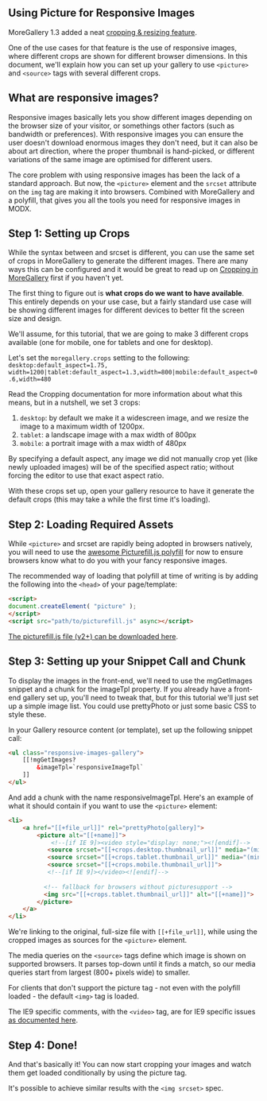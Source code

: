 ## Using Picture for Responsive Images

MoreGallery 1.3 added a neat [cropping & resizing feature](https://modmore.com/moregallery/documentation/crops/). 


One of the use cases for that feature is the use of responsive images, where different crops are shown for different browser dimensions. In this document, we'll explain how you can set up your gallery to use `<picture>` and `<source>` tags with several different crops. 

## What are responsive images?

Responsive images basically lets you show different images depending on the browser size of your visitor, or somethings other factors (such as bandwidth or preferences). With responsive images you can ensure the user doesn't download enormous images they don't need, but it can also be about art direction, where the proper thumbnail is hand-picked, or different variations of the same image are optimised for different users.

The core problem with using responsive images has been the lack of a standard approach. But now, the `<picture>` element and the `srcset` attribute on the `img` tag are making it into browsers. Combined with MoreGallery and a polyfill, that gives you all the tools you need for responsive images in MODX.

## Step 1: Setting up Crops

While the syntax between  and srcset is different, you can use the same set of crops in MoreGallery to generate the different images. There are many ways this can be configured and it would be great to read up on [Cropping in MoreGallery](../Cropping) first if you haven't yet.

The first thing to figure out is **what crops do we want to have available**. This entirely depends on your use case, but a fairly standard use case will be showing different images for different devices to better fit the screen size and design. 

We'll assume, for this tutorial, that we are going to make 3 different crops available (one for mobile, one for tablets and one for desktop).

Let's set the `moregallery.crops` setting to the following: `desktop:default_aspect=1.75, width=1200|tablet:default_aspect=1.3,width=800|mobile:default_aspect=0.6,width=480`

Read the Cropping documentation for more information about what this means, but in a nutshell, we set 3 crops:

1. `desktop`: by default we make it a widescreen image, and we resize the image to a maximum width of 1200px.
2. `tablet`: a landscape image with a max width of 800px
3. `mobile`: a portrait image with a max width of 480px

By specifying a default aspect, any image we did not manually crop yet (like newly uploaded images) will be of the specified aspect ratio; without forcing the editor to use that exact aspect ratio.

With these crops set up, open your gallery resource to have it generate the default crops (this may take a while the first time it's loading).

## Step 2: Loading Required Assets

While `<picture>` and srcset are rapidly being adopted in browsers natively, you will need to use the [awesome Picturefill.js polyfill](http://scottjehl.github.io/picturefill/) for now to ensure browsers know what to do you with your fancy responsive images. 

The recommended way of loading that polyfill at time of writing is by adding the following into the `<head>` of your page/template:

```` html   
<script>
document.createElement( "picture" );
</script>
<script src="path/to/picturefill.js" async></script> 
````   

[The picturefill.js file (v2+) can be downloaded here](http://scottjehl.github.io/picturefill/#download).

## Step 3: Setting up your Snippet Call and Chunk

To display the images in the front-end, we'll need to use the mgGetImages snippet and a chunk for the imageTpl property. If you already have a front-end gallery set up, you'll need to tweak that, but for this tutorial we'll just set up a simple image list. You could use prettyPhoto or just some basic CSS to style these.

In your Gallery resource content (or template), set up the following snippet call:


```` html   
<ul class="responsive-images-gallery">
    [[!mgGetImages?
        &imageTpl=`responsiveImageTpl`
    ]]
</ul>
```` 

And add a chunk with the name responsiveImageTpl. Here's an example of what it should contain if you want to use the `<picture>` element:


```` html   
<li>
    <a href="[[+file_url]]" rel="prettyPhoto[gallery]">
        <picture alt="[[+name]]">
        	<!--[if IE 9]><video style="display: none;"><![endif]-->
           <source srcset="[[+crops.desktop.thumbnail_url]]" media="(min-width:800px)">
           <source srcset="[[+crops.tablet.thumbnail_url]]" media="(min-width:480px)">
           <source srcset="[[+crops.mobile.thumbnail_url]]">
           <!--[if IE 9]></video><![endif]-->
           
          <!-- fallback for browsers without picturesupport -->
          <img src="[[+crops.tablet.thumbnail_url]]" alt="[[+name]]">
        </picture>
    </a>
</li>
````

We're linking to the original, full-size file with `[[+file_url]]`, while using the cropped images as sources for the `<picture>` element. 

The media queries on the `<source>` tags define which image is shown on supported browsers. It parses top-down until it finds a match, so our media queries start from largest (800+ pixels wide) to smaller. 

For clients that don't support the picture tag - not even with the polyfill loaded - the default `<img>` tag is loaded.

The IE9 specific comments, with the `<video>` tag, are for IE9 specific issues [as documented here](http://scottjehl.github.io/picturefill/#ie9).

## Step 4: Done!

And that's basically it! You can now start cropping your images and watch them get loaded conditionally by using the picture tag. 

It's possible to achieve similar results with the `<img srcset>` spec.

